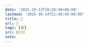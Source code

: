 ```yaml
---
date: '2025-10-13T10:26:49+08:00'
lastmod: '2025-10-14T21:46:45-08:00'
title: 􀑀
url: 􀑀
tags: [會]
src: DCCV
note:
---
```

